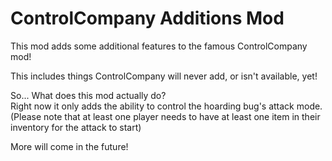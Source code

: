 # ControlCompany Additions Mod

This mod adds some additional features to the famous ControlCompany mod!

This includes things ControlCompany will never add, or isn't available, yet!

So... What does this mod actually do?<br>
Right now it only adds the ability to control the hoarding bug's attack mode.<br>
(Please note that at least one player needs to have at least one item in their inventory for the attack to start)

More will come in  the future!